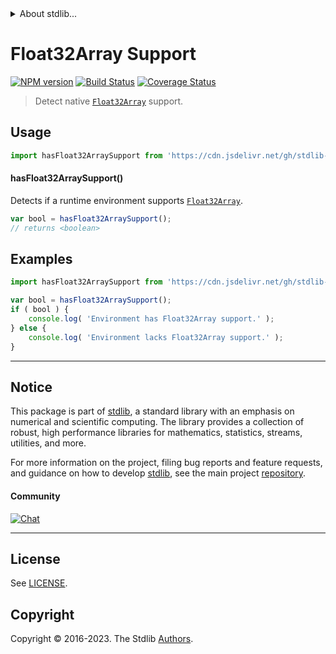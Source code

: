 <!--

@license Apache-2.0

Copyright (c) 2018 The Stdlib Authors.

Licensed under the Apache License, Version 2.0 (the "License");
you may not use this file except in compliance with the License.
You may obtain a copy of the License at

   http://www.apache.org/licenses/LICENSE-2.0

Unless required by applicable law or agreed to in writing, software
distributed under the License is distributed on an "AS IS" BASIS,
WITHOUT WARRANTIES OR CONDITIONS OF ANY KIND, either express or implied.
See the License for the specific language governing permissions and
limitations under the License.

-->


<details>
  <summary>
    About stdlib...
  </summary>
  <p>We believe in a future in which the web is a preferred environment for numerical computation. To help realize this future, we've built stdlib. stdlib is a standard library, with an emphasis on numerical and scientific computation, written in JavaScript (and C) for execution in browsers and in Node.js.</p>
  <p>The library is fully decomposable, being architected in such a way that you can swap out and mix and match APIs and functionality to cater to your exact preferences and use cases.</p>
  <p>When you use stdlib, you can be absolutely certain that you are using the most thorough, rigorous, well-written, studied, documented, tested, measured, and high-quality code out there.</p>
  <p>To join us in bringing numerical computing to the web, get started by checking us out on <a href="https://github.com/stdlib-js/stdlib">GitHub</a>, and please consider <a href="https://opencollective.com/stdlib">financially supporting stdlib</a>. We greatly appreciate your continued support!</p>
</details>

# Float32Array Support

[![NPM version][npm-image]][npm-url] [![Build Status][test-image]][test-url] [![Coverage Status][coverage-image]][coverage-url] <!-- [![dependencies][dependencies-image]][dependencies-url] -->

> Detect native [`Float32Array`][mdn-float32array] support.



<section class="usage">

## Usage

```javascript
import hasFloat32ArraySupport from 'https://cdn.jsdelivr.net/gh/stdlib-js/assert-has-float32array-support@deno/mod.js';
```

#### hasFloat32ArraySupport()

Detects if a runtime environment supports [`Float32Array`][mdn-float32array].

```javascript
var bool = hasFloat32ArraySupport();
// returns <boolean>
```

</section>

<!-- /.usage -->

<section class="examples">

## Examples

<!-- eslint no-undef: "error" -->

```javascript
import hasFloat32ArraySupport from 'https://cdn.jsdelivr.net/gh/stdlib-js/assert-has-float32array-support@deno/mod.js';

var bool = hasFloat32ArraySupport();
if ( bool ) {
    console.log( 'Environment has Float32Array support.' );
} else {
    console.log( 'Environment lacks Float32Array support.' );
}
```

</section>

<!-- /.examples -->



<!-- Section for related `stdlib` packages. Do not manually edit this section, as it is automatically populated. -->

<section class="related">

</section>

<!-- /.related -->

<!-- Section for all links. Make sure to keep an empty line after the `section` element and another before the `/section` close. -->


<section class="main-repo" >

* * *

## Notice

This package is part of [stdlib][stdlib], a standard library with an emphasis on numerical and scientific computing. The library provides a collection of robust, high performance libraries for mathematics, statistics, streams, utilities, and more.

For more information on the project, filing bug reports and feature requests, and guidance on how to develop [stdlib][stdlib], see the main project [repository][stdlib].

#### Community

[![Chat][chat-image]][chat-url]

---

## License

See [LICENSE][stdlib-license].


## Copyright

Copyright &copy; 2016-2023. The Stdlib [Authors][stdlib-authors].

</section>

<!-- /.stdlib -->

<!-- Section for all links. Make sure to keep an empty line after the `section` element and another before the `/section` close. -->

<section class="links">

[npm-image]: http://img.shields.io/npm/v/@stdlib/assert-has-float32array-support.svg
[npm-url]: https://npmjs.org/package/@stdlib/assert-has-float32array-support

[test-image]: https://github.com/stdlib-js/assert-has-float32array-support/actions/workflows/test.yml/badge.svg?branch=v0.1.0
[test-url]: https://github.com/stdlib-js/assert-has-float32array-support/actions/workflows/test.yml?query=branch:v0.1.0

[coverage-image]: https://img.shields.io/codecov/c/github/stdlib-js/assert-has-float32array-support/main.svg
[coverage-url]: https://codecov.io/github/stdlib-js/assert-has-float32array-support?branch=main

<!--

[dependencies-image]: https://img.shields.io/david/stdlib-js/assert-has-float32array-support.svg
[dependencies-url]: https://david-dm.org/stdlib-js/assert-has-float32array-support/main

-->

[chat-image]: https://img.shields.io/gitter/room/stdlib-js/stdlib.svg
[chat-url]: https://app.gitter.im/#/room/#stdlib-js_stdlib:gitter.im

[stdlib]: https://github.com/stdlib-js/stdlib

[stdlib-authors]: https://github.com/stdlib-js/stdlib/graphs/contributors

[cli-section]: https://github.com/stdlib-js/assert-has-float32array-support#cli
[cli-url]: https://github.com/stdlib-js/assert-has-float32array-support/tree/cli
[@stdlib/assert-has-float32array-support]: https://github.com/stdlib-js/assert-has-float32array-support/tree/main

[umd]: https://github.com/umdjs/umd
[es-module]: https://developer.mozilla.org/en-US/docs/Web/JavaScript/Guide/Modules

[deno-url]: https://github.com/stdlib-js/assert-has-float32array-support/tree/deno
[umd-url]: https://github.com/stdlib-js/assert-has-float32array-support/tree/umd
[esm-url]: https://github.com/stdlib-js/assert-has-float32array-support/tree/esm
[branches-url]: https://github.com/stdlib-js/assert-has-float32array-support/blob/main/branches.md

[stdlib-license]: https://raw.githubusercontent.com/stdlib-js/assert-has-float32array-support/main/LICENSE

[mdn-float32array]: https://developer.mozilla.org/en-US/docs/Web/JavaScript/Reference/Global_Objects/Float32Array

</section>

<!-- /.links -->
